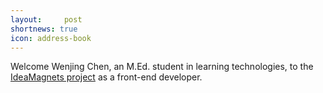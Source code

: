 ```yaml
---
layout:     post
shortnews: true
icon: address-book
---
```


Welcome Wenjing Chen, an M.Ed. student in learning technologies, to the [IdeaMagnets project](/projects/idea-magnets.html) as a front-end developer.
